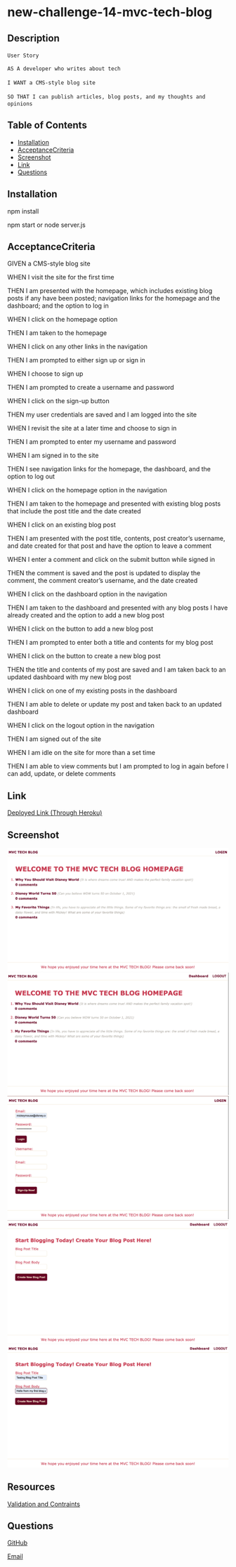 # new-challenge-14-mvc-tech-blog
## Description
  `User Story`

    AS A developer who writes about tech
    
    I WANT a CMS-style blog site
    
    SO THAT I can publish articles, blog posts, and my thoughts and opinions


  ## Table of Contents 
  * [Installation](#installation)
  * [AcceptanceCriteria](#acceptancecriteria)
  * [Screenshot](#screenshot)
  * [Link](#link)
  * [Questions](#questions)
    

  ## Installation
  npm install

  npm start or node server.js

  ## AcceptanceCriteria

  GIVEN a CMS-style blog site
  
  WHEN I visit the site for the first time

  THEN I am presented with the homepage, which includes existing blog posts if any have been posted; navigation links for the homepage and the dashboard; and the option to log in

  WHEN I click on the homepage option

  THEN I am taken to the homepage

  WHEN I click on any other links in the navigation
  
  THEN I am prompted to either sign up or sign in
  
  WHEN I choose to sign up

  THEN I am prompted to create a username and password
  
  WHEN I click on the sign-up button
  
  THEN my user credentials are saved and I am logged into the site
  
  WHEN I revisit the site at a later time and choose to sign in

  THEN I am prompted to enter my username and password
  
  WHEN I am signed in to the site
  
  THEN I see navigation links for the homepage, the dashboard, and the option to log out
  
  WHEN I click on the homepage option in the navigation
  
  THEN I am taken to the homepage and presented with existing blog posts that include the post title and the date created

  WHEN I click on an existing blog post

  THEN I am presented with the post title, contents, post creator’s username, and date created for that post and have the option to leave a comment

  WHEN I enter a comment and click on the submit button while signed in

  THEN the comment is saved and the post is updated to display the comment, the comment creator’s username, and the date created

  WHEN I click on the dashboard option in the navigation

  THEN I am taken to the dashboard and presented with any blog posts I have already created and the option to add a new blog post

  WHEN I click on the button to add a new blog post
  
  THEN I am prompted to enter both a title and contents for my blog post
  
  WHEN I click on the button to create a new blog post
  
  THEN the title and contents of my post are saved and I am taken back to an updated dashboard with my new blog post
  
  WHEN I click on one of my existing posts in the dashboard
  
  THEN I am able to delete or update my post and taken back to an updated dashboard
  
  WHEN I click on the logout option in the navigation
  
  THEN I am signed out of the site
  
  WHEN I am idle on the site for more than a set time
  
  THEN I am able to view comments but I am prompted to log in again before I can add, update, or delete comments


  ## Link
  [Deployed Link (Through Heroku)](https://new-challenge-14-mvc-tech-blog.herokuapp.com/)

  ## Screenshot
  ![Homepage](./public/images/Homepage.png)
  ![Homepage after Login](./public/images/HomepageAfterLogin.png)
  ![Login](./public/images/Login.png)
  ![Blank New Post](./public/images/BlankNewPost.png)
  ![NewBlogpost](./public/images/NewBlogpost.png)

  ## Resources
  [Validation and Contraints](https://sequelize.org/master/manual/validations-and-constraints.html)

  ## Questions
  [GitHub](https://github.com/jerismith32)
  
  [Email](jerismith32@gmail.com)
